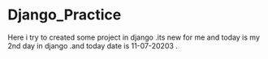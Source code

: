 # Django_Practice
Here i try to created some project in django .its new for me  and today is my 2nd day in django .and today date is  11-07-20203 .
